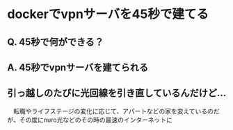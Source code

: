 # dockerでvpnサーバを45秒で建てる

## Q. 45秒で何ができる？
## A. 45秒でvpnサーバを建てられる

## 引っ越しのたびに光回線を引き直しているんだけど...
　転職やライフステージの変化に応じて、アパートなどの家を変えているのだが、その度にnuro光などのその時の最速のインターネットに



